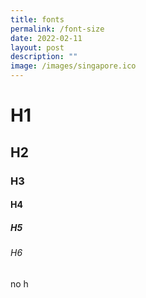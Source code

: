```yaml
---
title: fonts
permalink: /font-size
date: 2022-02-11
layout: post
description: ""
image: /images/singapore.ico
---
```

# H1
## H2
### H3
#### H4
##### H5

###### H6

no h